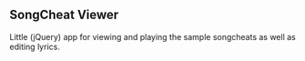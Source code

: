 SongCheat Viewer
----------------

Little (jQuery) app for viewing and playing the sample songcheats as well as editing lyrics.
